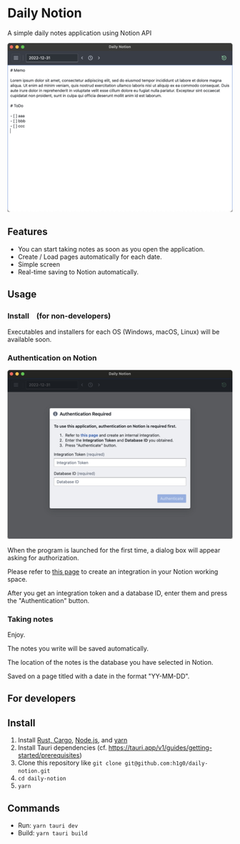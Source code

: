 # Daily Notion

A simple daily notes application using Notion API

![](./doc/screenshot1.png)

## Features

- You can start taking notes as soon as you open the application.
- Create / Load pages automatically for each date.
- Simple screen
- Real-time saving to Notion automatically.

## Usage

### Install　(for non-developers)

Executables and installers for each OS (Windows, macOS, Linux) will be available soon.

### Authentication on Notion

![](./doc/screenshot_auth.png)

When the program is launched for the first time, a dialog box will appear asking for authorization.

Please refer to [this page](https://developers.notion.com/docs/create-a-notion-integration) to create an integration in your Notion working space.

After you get an integration token and a database ID, enter them and press the "Authentication" button.

### Taking notes

Enjoy.

The notes you write will be saved automatically.

The location of the notes is the database you have selected in Notion.

Saved on a page titled with a date in the format "YY-MM-DD".

## For developers

## Install

1. Install [Rust, Cargo](https://rustup.rs), [Node.js](https://nodejs.org/en/), and [yarn](https://yarnpkg.com)
2. Install Tauri dependencies (cf. <https://tauri.app/v1/guides/getting-started/prerequisites>)
3. Clone this repository like `git clone git@github.com:h1g0/daily-notion.git`
4. `cd daily-notion`
5. `yarn`

## Commands

- Run: `yarn tauri dev`
- Build: `yarn tauri build`
